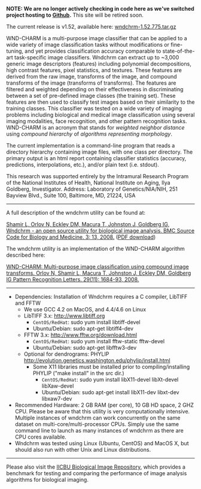 **NOTE: We are no longer actively checking in code here as we've switched project hosting to [Github](https://github.com/wnd-charm/wnd-charm).** This site will be retired soon.

The current release is v1.52, available here: [wndchrm-1.52.775.tar.gz](http://ome.grc.nia.nih.gov/wnd-charm/wndchrm-1.52.775.tar.gz)

WND-CHARM is a multi-purpose image classifier that can be applied to a wide variety of image classification tasks without modifications or fine-tuning, and yet provides classification accuracy comparable to state-of-the-art task-specific image classifiers. Wndchrm can extract up to ~3,000 generic image descriptors (features) including polynomial decompositions, high contrast features, pixel statistics, and textures. These features are derived from the raw image, transforms of the image, and compound transforms of the image (transforms of transforms). The features are filtered and weighted depending on their effectiveness in discriminating between a set of pre-defined image classes (the training set). These features are then used to classify test images based on their similarity to the training classes. This classifier was tested on a wide variety of imaging problems including biological and medical image classification using several imaging modalities, face recognition, and other pattern recognition tasks. WND-CHARM is an acronym that stands for _weighted neighbor distance_ using _compound hierarchy_ of _algorithms representing morphology_.

The current implementation is a command-line program that reads a directory hierarchy containing image files, with one class per directory.  The primary output is an html report containing classifier statistics (accuracy, predictions, interpolations, etc.), and/or plain text (i.e. stdout).

This research was supported entirely by the Intramural Research Program of the National Institutes of Health, National Institute on Aging, Ilya Goldberg, Investigator. Address: Laboratory of Genetics/NIA/NIH, 251 Bayview Blvd., Suite 100, Baltimore, MD, 21224, USA


---


A full description of the wndchrm utility can be found at:

[Shamir L, Orlov N, Eckley DM, Macura T, Johnston J, Goldberg IG, Wndchrm - an open source utility for biological image analysis. BMC Source Code for Biology and Medicine. 3: 13, 2008.](http://www.scfbm.org/content/3/1/13)  ([PDF download](http://ome.grc.nia.nih.gov/wnd-charm/BMC-wndchrm-utility.pdf))

The wndchrm utility is an implementation of the WND-CHARM algorithm described here:

[WND-CHARM: Multi-purpose image classification using compound image transforms. Orlov N, Shamir L, Macura T, Johnston J, Eckley DM, Goldberg IG Pattern Recognition Letters. 29(11): 1684-93, 2008.](http://ome.grc.nia.nih.gov/wnd-charm/PRL_2008.pdf)


---

  * Dependencies: Installation of Wndchrm requires a C compiler, LibTIFF and FFTW
    * We use GCC 4.2 on MacOS, and 4.4/4.6 on Linux
    * LibTIFF 3.x: http://www.libtiff.org
      * `CentOS/RedHat`: sudo yum install libtiff-devel
      * Ubuntu/Debian: sudo apt-get libtiff4-dev
    * FFTW 3.x: http://www.fftw.org/download.html
      * `CentOS/RedHat`: sudo yum install fftw-static fftw-devel
      * Ubuntu/Debian: sudo apt-get libfftw3-dev
    * Optional for dendrograms: PHYLIP http://evolution.genetics.washington.edu/phylip/install.html
      * Some X11 libraries must be installed prior to compiling/installing PHYLIP ("make install" in the src dir.)
        * `CentOS/RedHat`: sudo yum install libX11-devel libXt-devel libXaw-devel
        * Ubuntu/Debian: sudo apt-get install libX11-dev libxt-dev libxaw7-dev
  * Recommended Hardware: 2 GB RAM (per core), 10 GB HD space, 2 GHZ CPU. Please be aware that this utility is very computationally intensive. Multiple instances of wndchrm can work concurrently on the same dataset on multi-core/multi-processor CPUs. Simply use the same command line to launch as many instances of wndchrm as there are CPU cores available.
  * Wndchrm was tested using Linux (Ubuntu, CentOS) and MacOS X, but should also run with other Unix and Linux distributions.


---


Please also visit the [IICBU Biological Image Repository](http://ome.grc.nia.nih.gov/iicbu2008/), which provides a benchmark for testing and comparing the performance of image analysis algorithms for biological imaging.